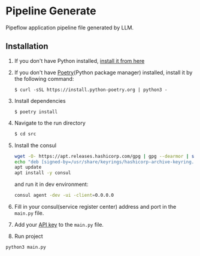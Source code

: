 # Pipeline Generate
Pipeflow application pipeline file generated by LLM.

## Installation
1. If you don't have Python installed, [install it from here](https://www.python.org/downloads/)

2. If you don't have [Poetry](https://python-poetry.org/docs/)(Python package manager) installed, install it by the following command:

     ```shell
     $ curl -sSL https://install.python-poetry.org | python3 -
     ```

3. Install dependencies

    ```shell
   $ poetry install
    ```

4. Navigate to the run directory

   ```bash
   $ cd src
   ```

5. Install the consul

    ```bash
    wget -O- https://apt.releases.hashicorp.com/gpg | gpg --dearmor | sudo tee /usr/share/keyrings/hashicorp-archive-keyring.gpg
    echo "deb [signed-by=/usr/share/keyrings/hashicorp-archive-keyring.gpg] https://apt.releases.hashicorp.com $(lsb_release -cs) main" | sudo tee /etc/apt/sources.list.d/hashicorp.list
    apt update
    apt install -y consul
    ```

    and run it in dev environment:

    ```bash
    consul agent -dev -ui -client=0.0.0.0
    ```

6. Fill in your consul(service register center) address and port in the `main.py` file.

7. Add your [API key](https://beta.openai.com/account/api-keys) to the `main.py` file.

8.  Run project
   ```shell
   python3 main.py
   ```